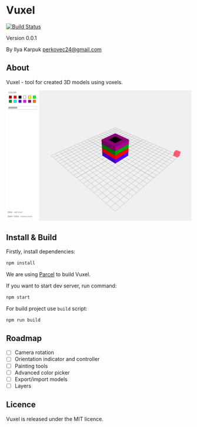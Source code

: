 # Vuxel

[![Build Status](https://travis-ci.org/Perkovec/Vuxel.svg?branch=master)](https://travis-ci.org/Perkovec/Vuxel)

Version 0.0.1

By Ilya Karpuk perkovec24@gmail.com

## About

Vuxel - tool for created 3D models using voxels.

![Demo](demo.png)

## Install & Build

Firstly, install dependencies:
```bash
npm install
```

We are using [Parcel](https://github.com/parcel-bundler/parcel) to build Vuxel.

If you want to start dev server, run command:
```bash
npm start
```

For build project use `build` script:
```bash
npm run build
```

## Roadmap

- [ ] Camera rotation
- [ ] Orientation indicator and controller
- [ ] Painting tools
- [ ] Advanced color picker
- [ ] Export/import models
- [ ] Layers

## Licence

Vuxel is released under the MIT licence. 
